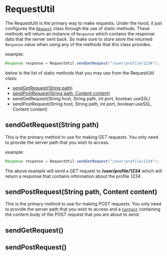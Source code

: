# RequestUtil

The RequestUtil is the primary way to make requests. Under the hood, it just
configures the [`Request`](Request.md) class through the use of static methods.
These methods will return an instance of `Response` which contains the response
data that the server sent back. So make sure to store store the returned
`Response` value when using any of the methods that this class provides.

example:
```java
Response response = RequestUtil.sendGetRequest("/user/profile/1234");
```

below is the list of static methods that you may use from the RequestUtil
class:
* [sendGetRequest(String path)](#sendgetrequest-string-path)
* [sendPostRequest(String path, Content content)](#sendpostrequest-string-path-content-content)
* sendGetRequest(String host, String path, int port, boolean useSSL)
* sendPostRequest(String host, String path, int port, boolean useSSL, Content content)

## sendGetRequest(String path)
This is the primary method to use for making GET requests. You only need to
provide the server path that you wish to access.

example:
```java
Response response = RequestUtil.sendGetRequest("/user/profile/1234");
```

The above example will send a GET request to **/user/profile/1234** which will
return a response that contains information about the profile *1234*.

## sendPostRequest(String path, Content content)
This is the primary method to use for making POST requests. You only need to
provide the server path that you wish to access and a [`Content`](Content.md)
containing the content body of the POST request that you are about to send.

## sendGetRequest()

## sendPostRequest()
